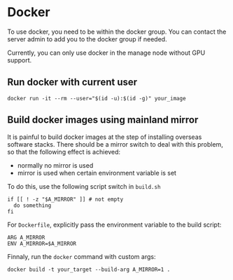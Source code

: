# Docker
To use docker, you need to be within the docker group. You can contact the server admin to add you to the docker group if needed.

Currently, you can only use docker in the manage node without GPU support.

## Run docker with current user
```shell
docker run -it --rm --user="$(id -u):$(id -g)" your_image
```

## Build docker images using mainland mirror
It is painful to build docker images at the step of installing overseas software stacks. There should be a mirror switch to deal with this problem, so that
the following effect is achieved:
* normally no mirror is used
* mirror is used when certain environment variable is set

To do this, use the following script switch in `build.sh`
```shell
if [[ ! -z "$A_MIRROR" ]] # not empty
  do something
fi
```

For `Dockerfile`, explicitly pass the environment variable to the build script:

```
ARG A_MIRROR
ENV A_MIRROR=$A_MIRROR
```

Finnaly, run the `docker` command with custom args:
```shell
docker build -t your_target --build-arg A_MIRROR=1 .
```